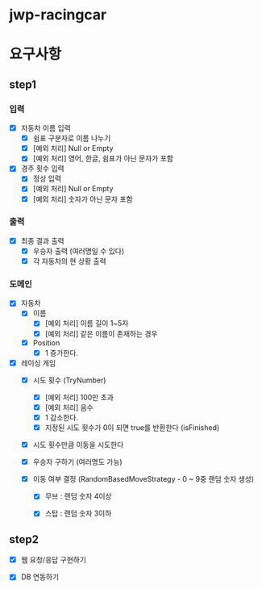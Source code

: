 # jwp-racingcar

# 요구사항

## step1
### 입력
- [x] 자동차 이름 입력
  - [x] 쉼표 구분자로 이름 나누기
  - [x] [예외 처리] Null or Empty
  - [x] [예외 처리] 영어, 한글, 쉼표가 아닌 문자가 포함

- [x] 경주 횟수 입력
    - [x] 정상 입력
    - [x] [예외 처리] Null or Empty
    - [x] [예외 처리] 숫자가 아닌 문자 포함

### 출력
- [x] 최종 결과 출력
  - [x] 우승자 출력 (여러명일 수 있다)
  - [x] 각 자동차의 현 상황 출력

### 도메인
- [x] 자동차
  - [x] 이름
    - [x] [예외 처리] 이름 길이 1~5자
    - [x] [예외 처리] 같은 이름이 존재하는 경우
  - [x] Position
    - [x] 1 증가한다.

- [x] 레이싱 게임
  - [x] 시도 횟수 (TryNumber)
    - [x] [예외 처리] 100만 초과
    - [x] [예외 처리] 음수
    - [x] 1 감소한다.
    - [x] 지정된 시도 횟수가 0이 되면 true를 반환한다 (isFinished)
  - [x] 시도 횟수만큼 이동을 시도한다
  - [x] 우승자 구하기 (여러명도 가능)

  - [x] 이동 여부 결정 (RandomBasedMoveStrategy - 0 ~ 9중 랜덤 숫자 생성)
    - [x] 무브 : 랜덤 숫자 4이상
    - [x] 스탑 : 랜덤 숫자 3이하


## step2
- [x] 웹 요청/응답 구현하기
- [x] DB 연동하기


